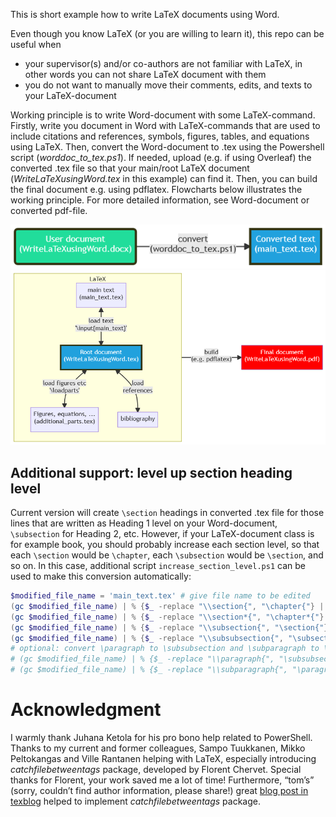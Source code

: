 This is short example how to write LaTeX documents using Word. 

Even though you know LaTeX (or you are willing to learn it), this repo can be useful when
- your supervisor(s) and/or co-authors are not familiar with LaTeX, in other words you can not share LaTeX document with them
- you do not want to manually move their comments, edits, and texts to your LaTeX-document
  
Working principle is to write Word-document with some LaTeX-command. Firstly, write you document in Word with LaTeX-commands that are used to include citations and references, symbols, figures, tables, and equations using LaTeX. Then, convert the Word-document to .tex using the Powershell script (_worddoc_to_tex.ps1_). If needed, upload (e.g. if using Overleaf) the converted .tex file so that your main/root LaTeX document (_WriteLaTeXusingWord.tex_ in this example) can find it. Then, you can build the final document e.g. using pdflatex. Flowcharts below illustrates the working principle. For more detailed information, see Word-document or converted pdf-file.

![flowchart](figs/flowchart1.png)
![flowchart](figs/flowchart2.png)

## Additional support: level up section heading level 
Current version will create `\section` headings in converted .tex file for those lines that are written as Heading 1 level on your Word-document, `\subsection` for Heading 2, etc. 
However, if your LaTeX-document class is for example book, you should probably increase each section level, so that each `\section` would be `\chapter`, each `\subsection` would be `\section`, and so on. 
In this case, additional script `increase_section_level.ps1` can be used to make this conversion automatically:
```powershell
$modified_file_name = 'main_text.tex' # give file name to be edited
(gc $modified_file_name) | % {$_ -replace "\\section{", "\chapter{"} | sc $modified_file_name
(gc $modified_file_name) | % {$_ -replace "\\section*{", "\chapter*{"} | sc $modified_file_name # abstract etc non-numbered chapters
(gc $modified_file_name) | % {$_ -replace "\\subsection{", "\section{"} | sc $modified_file_name 
(gc $modified_file_name) | % {$_ -replace "\\subsubsection{", "\subsection{"} | sc $modified_file_name  
# optional: convert \paragraph to \subsubsection and \subparagraph to \paragraph, uncomment if needed
# (gc $modified_file_name) | % {$_ -replace "\\paragraph{", "\subsubsection{"} | sc $modified_file_name  # typically not used
# (gc $modified_file_name) | % {$_ -replace "\\subparagraph{", "\paragraph{"} | sc $modified_file_name  # typically not used
```


# Acknowledgment
I warmly thank Juhana Ketola for his pro bono help related to PowerShell. Thanks to my current and former colleagues, Sampo Tuukkanen, Mikko Peltokangas and Ville Rantanen helping with LaTeX, especially introducing _catchfilebetweentags_ package, developed by Florent Chervet. Special thanks for Florent, your work saved me a lot of time! Furthermore, “tom’s” (sorry, couldn’t find author information, please share!) great [blog post in texblog](https://texblog.org/2012/12/04/keeping-things-organized-in-large-documents/) helped to implement _catchfilebetweentags_ package.
